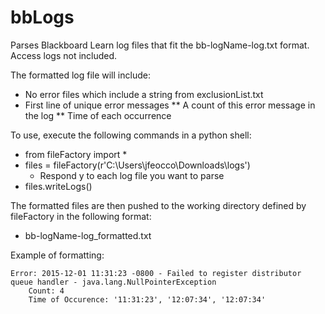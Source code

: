 # bbLogs

Parses Blackboard Learn log files that fit the bb-logName-log.txt format. Access logs not included.

The formatted log file will include:
* No error files which include a string from exclusionList.txt
* First line of unique error messages
** A count of this error message in the log
** Time of each occurrence

To use, execute the following commands in a python shell:
* from fileFactory import *
* files = fileFactory(r'C:\Users\jfeocco\Downloads\logs')
	* Respond y to each log file you want to parse
* files.writeLogs()

The formatted files are then pushed to the working directory defined by fileFactory in the following format:
* bb-logName-log_formatted.txt

Example of formatting:
```
Error: 2015-12-01 11:31:23 -0800 - Failed to register distributor queue handler - java.lang.NullPointerException
	Count: 4
	Time of Occurence: '11:31:23', '12:07:34', '12:07:34'
```